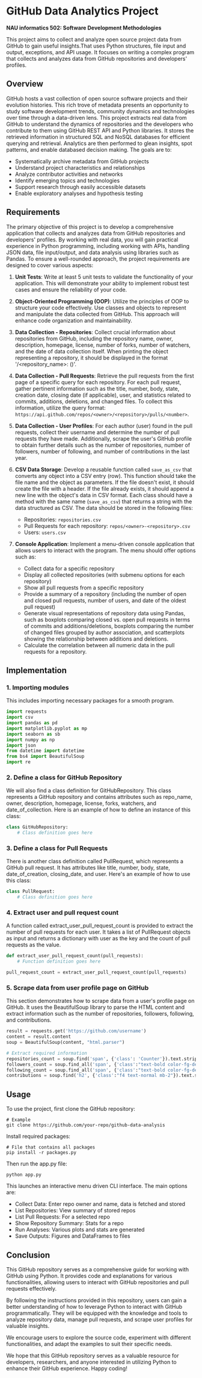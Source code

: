 # GitHub Data Analytics Project
**NAU informatics 502: Software Development Methodologies**

This project aims to collect and analyze open source project data from GitHub to gain useful insights.That uses Python structures, file input and output, exceptions, and API usage. It focuses on writing a complex program that collects and analyzes data from GitHub repositories and developers' profiles.

## Overview
GitHub hosts a vast collection of open source software projects and their evolution histories. This rich trove of metadata presents an opportunity to study software development trends, community dynamics and technologies over time through a data-driven lens.
This project extracts real data from GitHub to understand the dynamics of repositories and the developers who contribute to them using GitHub REST API and Python libraries. It stores the retrieved information in structured SQL and NoSQL databases for efficient querying and retrieval. Analytics are then performed to glean insights, spot patterns, and enable databased decision making.
The goals are to:
- Systematically archive metadata from GitHub projects
- Understand project characteristics and relationships
- Analyze contributor activities and networks
- Identify emerging topics and technologies
- Support research through easily accessible datasets
- Enable exploratory analyses and hypothesis testing

## Requirements

The primary objective of this project is to develop a comprehensive application that collects and analyzes data from GitHub repositories and developers' profiles. By working with real data, you will gain practical experience in Python programming, including working with APIs, handling JSON data, file input/output, and data analysis using libraries such as Pandas.
To ensure a well-rounded approach, the project requirements are designed to cover various aspects:

1. **Unit Tests**: Write at least 5 unit tests to validate the functionality of your application. This will demonstrate your ability to implement robust test cases and ensure the reliability of your code.

2. **Object-Oriented Programming (OOP)**: Utilize the principles of OOP to structure your code effectively. Use classes and objects to represent and manipulate the data collected from GitHub. This approach will enhance code organization and maintainability.

3. **Data Collection - Repositories**: Collect crucial information about repositories from GitHub, including the repository name, owner, description, homepage, license, number of forks, number of watchers, and the date of data collection itself. When printing the object representing a repository, it should be displayed in the format '<owner>/<repository_name>: <description> (<watchers>)'.

4. **Data Collection - Pull Requests**: Retrieve the pull requests from the first page of a specific query for each repository. For each pull request, gather pertinent information such as the title, number, body, state, creation date, closing date (if applicable), user, and statistics related to commits, additions, deletions, and changed files. To collect this information, utilize the query format: `https://api.github.com/repos/<owner>/<repository>/pulls/<number>`.

5. **Data Collection - User Profiles**: For each author (user) found in the pull requests, collect their username and determine the number of pull requests they have made. Additionally, scrape the user's GitHub profile to obtain further details such as the number of repositories, number of followers, number of following, and number of contributions in the last year.

6. **CSV Data Storage**: Develop a reusable function called `save_as_csv` that converts any object into a CSV entry (row). This function should take the file name and the object as parameters. If the file doesn't exist, it should create the file with a header. If the file already exists, it should append a new line with the object's data in CSV format. Each class should have a method with the same name (`save_as_csv`) that returns a string with the data structured as CSV. The data should be stored in the following files:
   - Repositories: `repositories.csv`
   - Pull Requests for each repository: `repos/<owner>-<repository>.csv`
   - Users: `users.csv`

7. **Console Application**: Implement a menu-driven console application that allows users to interact with the program. The menu should offer options such as:
   - Collect data for a specific repository
   - Display all collected repositories (with submenu options for each repository)
   - Show all pull requests from a specific repository
   - Provide a summary of a repository (including the number of open and closed pull requests, number of users, and date of the oldest pull request)
   - Generate visual representations of repository data using Pandas, such as boxplots comparing closed vs. open pull requests in terms of commits and additions/deletions, boxplots comparing the number of changed files grouped by author association, and scatterplots showing the relationship between additions and deletions.
   - Calculate the correlation between all numeric data in the pull requests for a repository.

## Implementation

### 1. Importing modules
This includes importing necessary packages for a smooth program.
```python
import requests
import csv
import pandas as pd
import matplotlib.pyplot as mp
import seaborn as sb
import numpy as np
import json
from datetime import datetime
from bs4 import BeautifulSoup
import re
```

### 2. Define a class for GitHub Repository

We will also find a class definition for GitHubRepository. This class represents a GitHub repository and contains attributes such as repo_name, owner, description, homepage, license, forks, watchers, and date_of_collection. Here is an example of how to define an instance of this class:

```python
class GitHubRepository:
    # Class definition goes here
```

### 3. Define a class for Pull Requests

There is another class definition called PullRequest, which represents a GitHub pull request. It has attributes like title, number, body, state, date_of_creation, closing_date, and user. Here's an example of how to use this class:

```python
class PullRequest:
    # Class definition goes here
```

### 4. Extract user and pull request count

A function called extract_user_pull_request_count is provided to extract the number of pull requests for each user. It takes a list of PullRequest objects as input and returns a dictionary with user as the key and the count of pull requests as the value.

```python
def extract_user_pull_request_count(pull_requests):
    # Function definition goes here

pull_request_count = extract_user_pull_request_count(pull_requests)
```

### 5. Scrape data from user profile page on GitHub

This section demonstrates how to scrape data from a user's profile page on GitHub. It uses the BeautifulSoup library to parse the HTML content and extract information such as the number of repositories, followers, following, and contributions.

```python
result = requests.get('https://github.com/username')
content = result.content
soup = BeautifulSoup(content, "html.parser")

# Extract required information
repositories_count = soup.find('span', {'class': 'Counter'}).text.strip()
followers_count = soup.find_all('span', {'class':"text-bold color-fg-default"})[0].text.strip()
following_count = soup.find_all('span', {'class':"text-bold color-fg-default"})[1].text.strip()
contributions = soup.find('h2', {'class':"f4 text-normal mb-2"}).text.strip().split()[0]
```

## Usage

To use the project, first clone the GitHub repository:

```
# Example
git clone https://github.com/your-repo/github-data-analysis
```

Install required packages:

```
# File that contains all packages
pip install -r packages.py
```

Then run the app.py file:

```
python app.py
``` 

This launches an interactive menu driven CLI interface. The main options are:

- Collect Data: Enter repo owner and name, data is fetched and stored
- List Repositories: View summary of stored repos  
- List Pull Requests: For a selected repo
- Show Repository Summary: Stats for a repo
- Run Analyses: Various plots and stats are generated
- Save Outputs: Figures and DataFrames to files

## Conclusion
 This GitHub repository serves as a comprehensive guide for working with GitHub using Python. It provides code and explanations for various functionalities, allowing users to interact with GitHub repositories and pull requests effectively.

By following the instructions provided in this repository, users can gain a better understanding of how to leverage Python to interact with GitHub programmatically. They will be equipped with the knowledge and tools to analyze repository data, manage pull requests, and scrape user profiles for valuable insights.

We encourage users to explore the source code, experiment with different functionalities, and adapt the examples to suit their specific needs.

We hope that this GitHub repository serves as a valuable resource for developers, researchers, and anyone interested in utilizing Python to enhance their GitHub experience. Happy coding!

